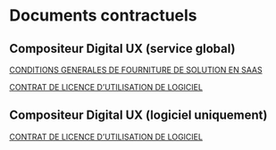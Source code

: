 # Documents contractuels

## Compositeur Digital UX (service global)

[CONDITIONS GENERALES DE FOURNITURE DE SOLUTION EN SAAS](CGF_Saas.Excense_v2020.1.pdf)

[CONTRAT DE LICENCE D’UTILISATION DE LOGICIEL](CL_Logiciel.Excense_v2020.1.pdf)

## Compositeur Digital UX (logiciel uniquement)

[CONTRAT DE LICENCE D’UTILISATION DE LOGICIEL](CL_Logiciel.Excense_v2020.1.pdf)
